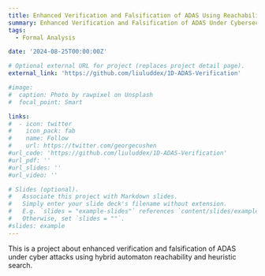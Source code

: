 ```yaml
---
title: Enhanced Verification and Falsification of ADAS Using Reachability Analysis and Dynamic Programming
summary: Enhanced Verification and Falsification of ADAS Under Cybersecurity Threats Using Reachability Analysis and Dynamic Programming.
tags:
  - Formal Analysis

date: '2024-08-25T00:00:00Z'

# Optional external URL for project (replaces project detail page).
external_link: 'https://github.com/liuluddex/1D-ADAS-Verification'

#image:
#  caption: Photo by rawpixel on Unsplash
#  focal_point: Smart

links:
#  - icon: twitter
#    icon_pack: fab
#    name: Follow
#    url: https://twitter.com/georgecushen
#url_code: 'https://github.com/liuluddex/1D-ADAS-Verification'
#url_pdf: ''
#url_slides: ''
#url_video: ''

# Slides (optional).
#   Associate this project with Markdown slides.
#   Simply enter your slide deck's filename without extension.
#   E.g. `slides = "example-slides"` references `content/slides/example-slides.md`.
#   Otherwise, set `slides = ""`.
#slides: example
---
```


This is a project about enhanced verification and falsification of ADAS under cyber attacks using hybrid automaton reachability and heuristic search.
